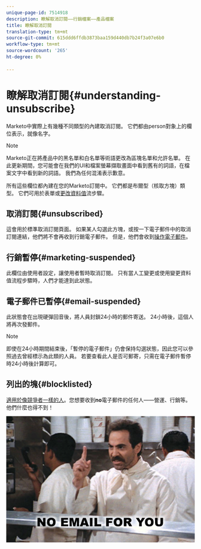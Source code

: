 ```yaml
---
unique-page-id: 7514918
description: 瞭解取消訂閱——行銷檔案——產品檔案
title: 瞭解取消訂閱
translation-type: tm+mt
source-git-commit: 615ddd6ffdb3873baa159d440db7b24f3a07e6b0
workflow-type: tm+mt
source-wordcount: '265'
ht-degree: 0%

---
```



# 瞭解取消訂閱{#understanding-unsubscribe}

Marketo中實際上有幾種不同類型的內建取消訂閱。 它們都由person對象上的欄位表示，就像名字。

>[!NOTE]
>
>Marketo正在將產品中的黑名單和白名單等術語更改為區塊名單和允許名單。 在此更新期間，您可能會在我們的UI和檔案螢幕擷取畫面中看到舊有的詞語，在檔案文字中看到新的詞語。 我們為任何混淆表示歉意。

所有這些欄位都內建在您的Marketo訂閱中。 它們都是布爾型（核取方塊）類型。 它們可用於表單或[更改資料值](/help/marketo/product-docs/core-marketo-concepts/smart-campaigns/flow-actions/change-data-value.md)流步驟。

## 取消訂閱{#unsubscribed}

這會用於標準取消訂閱頁面。 如果某人勾選此方塊，或按一下電子郵件中的取消訂閱連結，他們將不會再收到行銷電子郵件。 但是，他們會收到[操作電子郵件](/help/marketo/product-docs/email-marketing/general/functions-in-the-editor/make-an-email-operational.md)。

## 行銷暫停{#marketing-suspended}

此欄位由使用者設定，讓使用者暫時取消訂閱。 只有當人工變更或使用變更資料值流程步驟時，人們才能達到此狀態。

## 電子郵件已暫停{#email-suspended}

此狀態會在出現硬彈回音後，將人員封鎖24小時的郵件寄送。 24小時後，這個人將再次發郵件。

>[!NOTE]
>
>即使在24小時期間結束後，「暫停的電子郵件」仍會保持勾選狀態，因此您可以參照過去曾經標示為此類的人員。 若要查看此人是否可郵寄，只需在電子郵件暫停時24小時後計算即可。

## 列出的塊{#blocklisted}

[適用於像競爭者一樣的人](/help/marketo/product-docs/core-marketo-concepts/smart-lists-and-static-lists/managing-people-in-smart-lists/add-person-to-blocklist.md)。您想要收到&#x200B;**no**&#x200B;電子郵件的任何人——營運、行銷等。 他們什麼也得不到！

![](assets/image2015-5-18-12-3a6-3a40.png)

